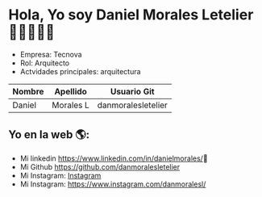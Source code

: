 # Hola, Yo soy Daniel Morales Letelier  👋👨‍💻👩‍💻

* Empresa: Tecnova
* Rol: Arquitecto
* Actvidades principales: arquitectura

| Nombre       | Apellido    | Usuario Git        |
|--------------|-------------|--------------------|
| Daniel       | Morales L   | danmoralesletelier |


## Yo en la web 🌎:
- Mi linkedin <a href="<>">https://www.linkedin.com/in/danielmorales/</a>💼
- Mi Github <a href="<>">https://github.com/danmoralesletelier</a>
- Mi Instagram: [Instagram](https://www.instagram.com/danmoralesl/)
- Mi Instagram: <a href="<>">https://www.instagram.com/danmoralesl/</a>
